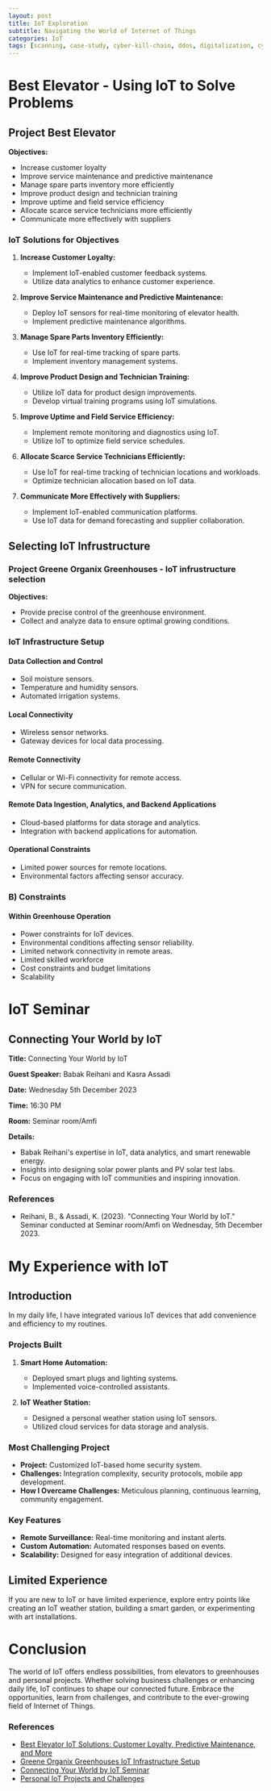 ```yaml
---
layout: post
title: IoT Exploration
subtitle: Navigating the World of Internet of Things
categories: IoT
tags: [scanning, case-study, cyber-kill-chain, ddos, digitalization, cybersecurity]
---
```


# Best Elevator - Using IoT to Solve Problems

## Project Best Elevator

**Objectives:**
- Increase customer loyalty
- Improve service maintenance and predictive maintenance
- Manage spare parts inventory more efficiently
- Improve product design and technician training
- Improve uptime and field service efficiency
- Allocate scarce service technicians more efficiently
- Communicate more effectively with suppliers

### IoT Solutions for Objectives

1. **Increase Customer Loyalty:**
   - Implement IoT-enabled customer feedback systems.
   - Utilize data analytics to enhance customer experience.

2. **Improve Service Maintenance and Predictive Maintenance:**
   - Deploy IoT sensors for real-time monitoring of elevator health.
   - Implement predictive maintenance algorithms.

3. **Manage Spare Parts Inventory Efficiently:**
   - Use IoT for real-time tracking of spare parts.
   - Implement inventory management systems.

4. **Improve Product Design and Technician Training:**
   - Utilize IoT data for product design improvements.
   - Develop virtual training programs using IoT simulations.

5. **Improve Uptime and Field Service Efficiency:**
   - Implement remote monitoring and diagnostics using IoT.
   - Utilize IoT to optimize field service schedules.

6. **Allocate Scarce Service Technicians Efficiently:**
   - Use IoT for real-time tracking of technician locations and workloads.
   - Optimize technician allocation based on IoT data.

7. **Communicate More Effectively with Suppliers:**
   - Implement IoT-enabled communication platforms.
   - Use IoT data for demand forecasting and supplier collaboration.

## Selecting IoT Infrustructure

### Project Greene Organix Greenhouses - IoT infrustructure selection

**Objectives:**
- Provide precise control of the greenhouse environment.
- Collect and analyze data to ensure optimal growing conditions.

### IoT Infrastructure Setup

#### Data Collection and Control
- Soil moisture sensors.
- Temperature and humidity sensors.
- Automated irrigation systems.

#### Local Connectivity
- Wireless sensor networks.
- Gateway devices for local data processing.

#### Remote Connectivity
- Cellular or Wi-Fi connectivity for remote access.
- VPN for secure communication.

#### Remote Data Ingestion, Analytics, and Backend Applications
- Cloud-based platforms for data storage and analytics.
- Integration with backend applications for automation.

#### Operational Constraints
- Limited power sources for remote locations.
- Environmental factors affecting sensor accuracy.

### B) Constraints

#### Within Greenhouse Operation
- Power constraints for IoT devices.
- Environmental conditions affecting sensor reliability.
- Limited network connectivity in remote areas.
- Limited skilled workforce
- Cost constraints and budget limitations
- Scalability

# IoT Seminar

## Connecting Your World by IoT

**Title:** Connecting Your World by IoT

**Guest Speaker:** Babak Reihani and Kasra Assadi

**Date:** Wednesday 5th December 2023

**Time:** 16:30 PM

**Room:** Seminar room/Amfi

**Details:**
   - Babak Reihani's expertise in IoT, data analytics, and smart renewable energy.
   - Insights into designing solar power plants and PV solar test labs.
   - Focus on engaging with IoT communities and inspiring innovation.

### References

- Reihani, B., & Assadi, K. (2023). "Connecting Your World by IoT." Seminar conducted at Seminar room/Amfi on Wednesday, 5th December 2023.

# My Experience with IoT

## Introduction

In my daily life, I have integrated various IoT devices that add convenience and efficiency to my routines.

### Projects Built

1. **Smart Home Automation:**
   - Deployed smart plugs and lighting systems.
   - Implemented voice-controlled assistants.

2. **IoT Weather Station:**
   - Designed a personal weather station using IoT sensors.
   - Utilized cloud services for data storage and analysis.

### Most Challenging Project

- **Project:** Customized IoT-based home security system.
- **Challenges:** Integration complexity, security protocols, mobile app development.
- **How I Overcame Challenges:** Meticulous planning, continuous learning, community engagement.

### Key Features

- **Remote Surveillance:** Real-time monitoring and instant alerts.
- **Custom Automation:** Automated responses based on events.
- **Scalability:** Designed for easy integration of additional devices.

## Limited Experience

If you are new to IoT or have limited experience, explore entry points like creating an IoT weather station, building a smart garden, or experimenting with art installations.

# Conclusion

The world of IoT offers endless possibilities, from elevators to greenhouses and personal projects. Whether solving business challenges or enhancing daily life, IoT continues to shape our connected future. Embrace the opportunities, learn from challenges, and contribute to the ever-growing field of Internet of Things.

### References

- [Best Elevator IoT Solutions: Customer Loyalty, Predictive Maintenance, and More](YourReferenceLink1)
- [Greene Organix Greenhouses IoT Infrastructure Setup](YourReferenceLink2)
- [Connecting Your World by IoT Seminar](YourReferenceLink3)
- [Personal IoT Projects and Challenges](YourReferenceLink4)

[YourReferenceLink1]: #   "Link to Best Elevator IoT Solutions Reference"
[YourReferenceLink2]: #   "Link to Greene Organix Greenhouses IoT Infrastructure Reference"
[YourReferenceLink3]: #   "Link to Connecting Your World by IoT Seminar Reference"
[YourReferenceLink4]: #   "Link to Personal IoT Projects and Challenges Reference"
